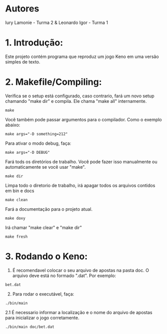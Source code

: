 # Autores

Iury Lamonie - Turma 2
& 
Leonardo Igor - Turma 1

# 1. Introdução:

Este projeto contém programa que reproduz um jogo Keno em uma versão simples de texto.

# 2. Makefile/Compiling:

Verifica se o setup está configurado, caso contrario, fará um novo setup chamando "make dir" e compila. Ele chama "make all" internamente.

```
make
```

Você também pode passar argumentos para o compilador. Como o exemplo abaixo:
```
make args="-D something=212"
```
Para ativar o modo debug, faça:

```
make args="-D DEBUG"
```

Fará tods os diretórios de trabalho. Você pode fazer isso manualmente ou automaticamente se você usar "make".
```
make dir
```

Limpa todo o diretorio de trabalho, irá apagar todos os arquivos contidos em bin e docs
```
make clean
```

Fará a documentação para o projeto atual.
```
make doxy
```

Irá chamar "make clear" e "make dir"
```
make fresh
```

# 3. Rodando o Keno:

1. É recomendavel colocar o seu arquivo de apostas na pasta doc. O arquivo deve está no formado ".dat". Por exemplo:
```
bet.dat
```

2. Para rodar o executável, faça:
```
./bin/main
```

2.1 É necessario informar a localização e o nome do arquivo de apostas para inicializar o jogo corretamente.
```
./bin/main doc/bet.dat
```